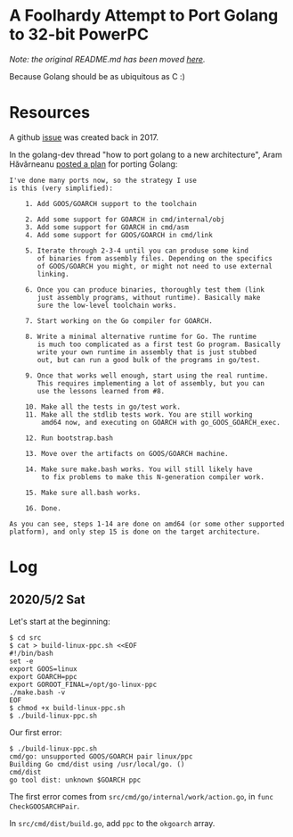 # A Foolhardy Attempt to Port Golang to 32-bit PowerPC

*Note: the original README.md has been moved [here](README-orig.md).*

Because Golang should be as ubiquitous as C :)

# Resources

A github [issue](https://github.com/golang/go/issues/22885) was created back in 2017.

In the golang-dev thread "how to port golang to a new architecture", Aram Hăvărneanu
[posted a plan](https://groups.google.com/forum/#!msg/golang-dev/SRUK7yJVA0c/JeoCRMwzBwAJ)
for porting Golang:

```
I've done many ports now, so the strategy I use
is this (very simplified):

    1. Add GOOS/GOARCH support to the toolchain

    2. Add some support for GOARCH in cmd/internal/obj
    3. Add some support for GOARCH in cmd/asm
    4. Add some support for GOOS/GOARCH in cmd/link

    5. Iterate through 2-3-4 until you can produse some kind
       of binaries from assembly files. Depending on the specifics
       of GOOS/GOARCH you might, or might not need to use external
       linking.

    6. Once you can produce binaries, thoroughly test them (link
       just assembly programs, without runtime). Basically make
       sure the low-level toolchain works.

    7. Start working on the Go compiler for GOARCH.

    8. Write a minimal alternative runtime for Go. The runtime
       is much too complicated as a first test Go program. Basically
       write your own runtime in assembly that is just stubbed
       out, but can run a good bulk of the programs in go/test.

    9. Once that works well enough, start using the real runtime.
       This requires implementing a lot of assembly, but you can
       use the lessons learned from #8.

    10. Make all the tests in go/test work.
    11. Make all the stdlib tests work. You are still working
        amd64 now, and executing on GOARCH with go_GOOS_GOARCH_exec.

    12. Run bootstrap.bash

    13. Move over the artifacts on GOOS/GOARCH machine.

    14. Make sure make.bash works. You will still likely have
        to fix problems to make this N-generation compiler work.

    15. Make sure all.bash works.

    16. Done.

As you can see, steps 1-14 are done on amd64 (or some other supported
platform), and only step 15 is done on the target architecture.
```

# Log

## 2020/5/2 Sat

Let's start at the beginning:

```
$ cd src
$ cat > build-linux-ppc.sh <<EOF
#!/bin/bash
set -e
export GOOS=linux
export GOARCH=ppc
export GOROOT_FINAL=/opt/go-linux-ppc
./make.bash -v
EOF
$ chmod +x build-linux-ppc.sh
$ ./build-linux-ppc.sh
```

Our first error:

```
$ ./build-linux-ppc.sh 
cmd/go: unsupported GOOS/GOARCH pair linux/ppc
Building Go cmd/dist using /usr/local/go. ()
cmd/dist
go tool dist: unknown $GOARCH ppc
```

The first error comes from `src/cmd/go/internal/work/action.go`, in `func CheckGOOSARCHPair`.

In `src/cmd/dist/build.go`, add `ppc` to the `okgoarch` array.
